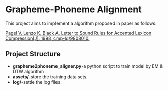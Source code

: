 # Grapheme-Phoneme Alignment
This project aims to implement a algorithm proposed in paper as follows:

[Pagel V, Lenzo K, Black A. Letter to Sound Rules for Accented Lexicon Compression[J]. 1998, cmp-lg/9808010.](https://arxiv.org/abs/cmp-lg/9808010)

## Project Structure
* **grapheme2phoneme_aligner.py**-a python script to train model by EM & DTW algorithm
* **assets/**-store the training data sets.
* **log/**-settle the log files.

